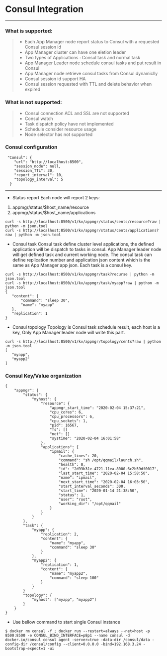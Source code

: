 # Consul Integration

------

### What is supported:

> * Each App Manager node report status to Consul with a requested Consul session id
> * App Manager cluster can have one eletion leader
> * Two types of Applications : Consul task and normal task
> * App Manager Leader node schedule consul tasks and put result in Consul
> * App Manager node retrieve consul tasks from Consul dynamiclly
> * Consul session id support HA
> * Consul session requested with TTL and delete behavior when expired

### What is **not** supported:
> * Consul connection ACL and SSL are not supported
> * Consul watch
> * Task dispatch policy have not implemented
> * Schedule consider resource usage
> * Node selector has not supported

### Consul configuration

```
 "Consul": {
    "url": "http://localhost:8500",
    "session_node": null,
    "session_TTL": 30,
    "report_interval": 10,
    "topology_interval": 5
  }
```

------


- Status report
 Each node will report 2 keys:
 1. appmgr/status/$host_name/resource
 2. appmgr/status/$host_name/applications

 ```shell
 curl -s http://localhost:8500/v1/kv/appmgr/status/cents/resource?raw | python -m json.tool
 curl -s http://localhost:8500/v1/kv/appmgr/status/cents/applications?raw | python -m json.tool
 
 ```

- Consul task
 Consul task define cluster level applications, the defined application will be dispatch to tasks in consul.
 App Manager leader node will get defined task and current working node. The consul task can define replication number and 
 application json content which is the same as App Manager app json.
 Each task is a consul key.
 ```shell
 curl -s http://localhost:8500/v1/kv/appmgr/task?recurse | python -m json.tool 
 curl -s http://localhost:8500/v1/kv/appmgr/task/myapp?raw | python -m json.tool        
{
    "content": {
        "command": "sleep 30",
        "name": "myapp"
    },
    "replication": 1
}
 ```

- Consul topology
 Topology is Consul task schedule result, each host is a key, Only  App Manager leader node will write this part.

 ```shell
 curl -s http://localhost:8500/v1/kv/appmgr/topology/cents?raw | python -m json.tool  
[
    "myapp",
    "myapp2"
]
 ```

 ### Consul Key/Value organization
```
{
	"appmgr": {
		"status": {
			"myhost": {
				"resource": {
					"appmgr_start_time": "2020-02-04 15:37:21",
					"cpu_cores": 6,
					"cpu_processors": 6,
					"cpu_sockets": 1,
					"pid": 16567,
					"fs": []
					"net": []
					"systime": "2020-02-04 16:01:58"
				},
				"applications": {
					"ipmail": {
						"cache_lines": 20,
						"command": "sh /opt/qqmail/launch.sh",
						"health": 0,
						"id": "2d93b31e-4721-11ea-8000-6c2b59df0017",
						"last_start_time": "2020-02-04 15:58:50",
						"name": "ipmail",
						"next_start_time": "2020-02-04 16:03:50",
						"start_interval_seconds": 300,
						"start_time": "2020-01-14 21:38:50",
						"status": 1,
						"user": "root",
						"working_dir": "/opt/qqmail"
					}
				}
			}
		},
		"task": {
			"myapp": {
				"replication": 2,
				"content": {
					"name": "myapp",
					"command": "sleep 30"
				}
			},
			"myapp2": {
				"replication": 1,
				"content": {
					"name": "myapp2",
					"command": "sleep 100"
				}
			}
		}
		"topology": {
			"myhost": ["myapp", "myapp2"]
		}
	}
}
```
 
- Use bellow command to start single Consul instance
```shell
$ docker rm consul -f ; docker run --restart=always --net=host -p 8500:8500 -e CONSUL_BIND_INTERFACE=p8p1 --name consul -d docker.io/consul consul agent -server=true -data-dir /consul/data -config-dir /consul/config --client=0.0.0.0 -bind=192.168.3.24 -bootstrap-expect=1 -ui
```